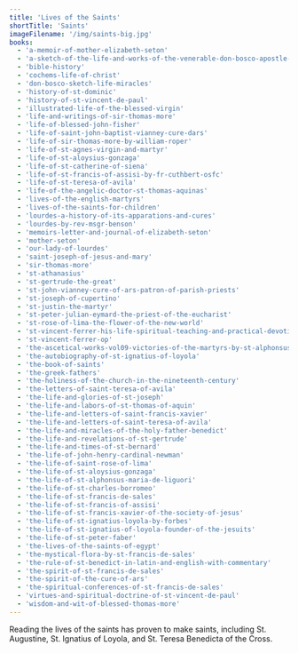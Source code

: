 ```yaml
---
title: 'Lives of the Saints'
shortTitle: 'Saints'
imageFilename: '/img/saints-big.jpg'
books:
  - 'a-memoir-of-mother-elizabeth-seton'
  - 'a-sketch-of-the-life-and-works-of-the-venerable-don-bosco-apostle-of-youth'
  - 'bible-history'
  - 'cochems-life-of-christ'
  - 'don-bosco-sketch-life-miracles'
  - 'history-of-st-dominic'
  - 'history-of-st-vincent-de-paul'
  - 'illustrated-life-of-the-blessed-virgin'
  - 'life-and-writings-of-sir-thomas-more'
  - 'life-of-blessed-john-fisher'
  - 'life-of-saint-john-baptist-vianney-cure-dars'
  - 'life-of-sir-thomas-more-by-william-roper'
  - 'life-of-st-agnes-virgin-and-martyr'
  - 'life-of-st-aloysius-gonzaga'
  - 'life-of-st-catherine-of-siena'
  - 'life-of-st-francis-of-assisi-by-fr-cuthbert-osfc'
  - 'life-of-st-teresa-of-avila'
  - 'life-of-the-angelic-doctor-st-thomas-aquinas'
  - 'lives-of-the-english-martyrs'
  - 'lives-of-the-saints-for-children'
  - 'lourdes-a-history-of-its-apparations-and-cures'
  - 'lourdes-by-rev-msgr-benson'
  - 'memoirs-letter-and-journal-of-elizabeth-seton'
  - 'mother-seton'
  - 'our-lady-of-lourdes'
  - 'saint-joseph-of-jesus-and-mary'
  - 'sir-thomas-more'
  - 'st-athanasius'
  - 'st-gertrude-the-great'
  - 'st-john-vianney-cure-of-ars-patron-of-parish-priests'
  - 'st-joseph-of-cupertino'
  - 'st-justin-the-martyr'
  - 'st-peter-julian-eymard-the-priest-of-the-eucharist'
  - 'st-rose-of-lima-the-flower-of-the-new-world'
  - 'st-vincent-ferrer-his-life-spiritual-teaching-and-practical-devotion'
  - 'st-vincent-ferrer-op'
  - 'the-ascetical-works-vol09-victories-of-the-martyrs-by-st-alphonsus-de-liguori'
  - 'the-autobiography-of-st-ignatius-of-loyola'
  - 'the-book-of-saints'
  - 'the-greek-fathers'
  - 'the-holiness-of-the-church-in-the-nineteenth-century'
  - 'the-letters-of-saint-teresa-of-avila'
  - 'the-life-and-glories-of-st-joseph'
  - 'the-life-and-labors-of-st-thomas-of-aquin'
  - 'the-life-and-letters-of-saint-francis-xavier'
  - 'the-life-and-letters-of-saint-teresa-of-avila'
  - 'the-life-and-miracles-of-the-holy-father-benedict'
  - 'the-life-and-revelations-of-st-gertrude'
  - 'the-life-and-times-of-st-bernard'
  - 'the-life-of-john-henry-cardinal-newman'
  - 'the-life-of-saint-rose-of-lima'
  - 'the-life-of-st-aloysius-gonzaga'
  - 'the-life-of-st-alphonsus-maria-de-liguori'
  - 'the-life-of-st-charles-borromeo'
  - 'the-life-of-st-francis-de-sales'
  - 'the-life-of-st-francis-of-assisi'
  - 'the-life-of-st-francis-xavier-of-the-society-of-jesus'
  - 'the-life-of-st-ignatius-loyola-by-forbes'
  - 'the-life-of-st-ignatius-of-loyola-founder-of-the-jesuits'
  - 'the-life-of-st-peter-faber'
  - 'the-lives-of-the-saints-of-egypt'
  - 'the-mystical-flora-by-st-francis-de-sales'
  - 'the-rule-of-st-benedict-in-latin-and-english-with-commentary'
  - 'the-spirit-of-st-francis-de-sales'
  - 'the-spirit-of-the-cure-of-ars'
  - 'the-spiritual-conferences-of-st-francis-de-sales'
  - 'virtues-and-spiritual-doctrine-of-st-vincent-de-paul'
  - 'wisdom-and-wit-of-blessed-thomas-more'
---
```


Reading the lives of the saints has proven to make saints, including St. Augustine, St. Ignatius of Loyola, and St. Teresa Benedicta of the Cross.